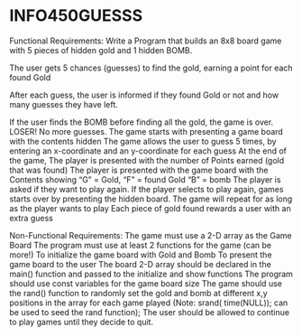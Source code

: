 # INFO450GUESSS

Functional Requirements:
Write a Program that builds an 8x8 board game with 5 pieces of hidden gold and 1 hidden BOMB.

The user gets 5 chances (guesses) to find the gold,  earning a point for each found Gold

After each guess, the user is informed if they found Gold or not and how many guesses they have left.

If the user finds the BOMB before finding all the gold, the game is over. LOSER! No more guesses.
The game starts with presenting a game board with the contents hidden
The game allows the user to guess 5 times, by entering an x-coordinate and an y-coordinate for each guess
At the end of the game, 
The player is presented with the number of Points earned  (gold that was found)
The player is presented with the game board with the Contents showing  “G” = Gold,  “F” =  found Gold  “B” = bomb
The player is asked if they want to play again.
If the player selects to play again, games starts over by presenting the hidden board.
The game will repeat for as long as the player wants to play
Each piece of gold found rewards a user with an extra guess

Non-Functional Requirements:
The game must use a 2-D array as the Game Board
The program must use at least 2 functions for the game (can be more!)
To initialize the game board with Gold and Bomb
To present the game board to the user
The board 2-D array should be declared in the main() function and passed to the initialize and show functions
The program should use const variables for the game board size
The game should use the rand() function to randomly set the gold and bomb at different x,y positions in the array for each game played  (Note:  srand( time(NULL));  can be used to seed the rand function);
The user should be allowed to continue to play games until they decide to quit.
